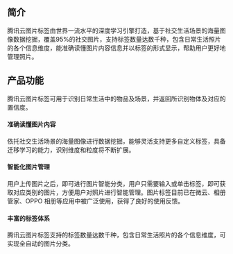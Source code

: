 ## 简介
腾讯云图片标签由世界一流水平的深度学习引擎打造，基于社交生活场景的海量图像数据挖掘，覆盖95%的社交图片，支持标签数量达数千种，包含日常生活照片的各个信息维度，能准确读懂图片内容信息并以标签的形式显示，帮助用户更好地管理照片。 

## 产品功能
腾讯云图片标签可用于识别日常生活中的物品及场景，并返回所识别物体及对应的置信度。

#### 准确读懂图片内容
依托社交生活场景的海量图像进行数据挖掘，能够灵活支持更多自定义标签，具备迁移学习的能力，识别维度和粒度将不断扩展。

#### 智能化图片管理
用户上传图片之后，即可进行图片智能分类，用户只需要输入或单击标签，即可获取对应类别的图片，方便用户对照片进行智能管理。图片标签目前已在微云、相册管家、OPPO 相册等应用中被广泛使用，获得了良好的使用反馈。

#### 丰富的标签体系
腾讯云图片标签支持的标签数量达数千种，包含日常生活照片的各个信息维度，可实现全自动的图片分类。

